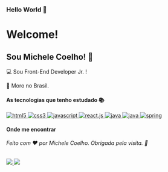 ### Hello World 👋

# Welcome!


## Sou Michele Coelho! 🚀
:computer: Sou Front-End Developer Jr. !

:house_with_garden: Moro no Brasil.

#### As tecnologias que tenho estudado  📚

<a href ="https://www.w3.org/html/" target="_blank">
	<img src="https://img.shields.io/badge/HTML5-E34F26?style=for-the-badge&logoColor=white" alt="html5"/>
	</a>
<a href ="https://www.w3.org/css/" target="_blank">
	<img src="https://img.shields.io/badge/CSS3-1572B6?style=for-the-badge&logoColor=white" alt="css3"/>
	</a>
	<a href ="https://developer.mozilla.org/en-US/docs/Web/JavaScript" target="_blank">
	<img src="https://img.shields.io/badge/JavaScript-F7DF1E?style=for-the-badge&logoColor=white" alt="javascript"/>
	</a>
	<a href ="https://pt-br.reactjs.org/" target="_blank">
	<img src="https://img.shields.io/badge/React.js-6DB33F?style=for-the-badge&logoColor=white" alt="react.js"/>
	</a>
	<a href ="https://www.typescriptlang.org" target="_blank">
	<img src="https://img.shields.io/badge/Typescript-007ACC?style=for-the-badge&logoColor=white" alt="java"/>
	</a>
	<a href ="https://www.java.com" target="_blank">
	<img src="https://img.shields.io/badge/Java-ED8B00?style=for-the-badge&logoColor=white" alt="java"/>
	</a>
	<a href ="https://www.spring.io" target="_blank">
	<img src="https://img.shields.io/badge/Spring-6DB33F?style=for-the-badge&logoColor=white" alt="spring"/>
	</a>

#### Onde me encontrar
###### Feito com  ❤️ por Michele Coelho. Obrigada pela visita. 👋 
<a href ="https://www.linkedin.com/in/michele-coelho-5017aa79/" target="_blank">
	<img src="https://img.shields.io/badge/linkedin-%230077B5.svg?&style=for-the-badge&logo=linkedin&logoColor=white"/>
	</a>
	<a href ="https://www.instagram.com/michellecoelho7/" target="_blank">
	<img src="https://img.shields.io/badge/instagram-%23E4405F.svg?&style=for-the-badge&logo=instagram&logoColor=white"/>
	</a>
	

